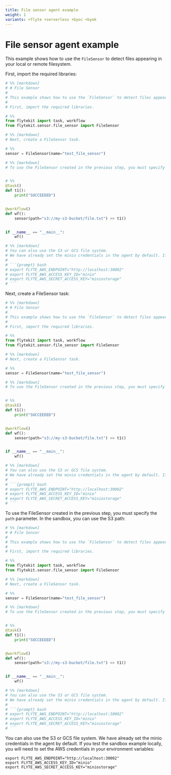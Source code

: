 ```yaml
---
title: File sensor agent example
weight: 1
variants: +flyte +serverless +byoc +byok
---
```


# File sensor agent example

This example shows how to use the `FileSensor` to detect files appearing in your local or remote filesystem.

First, import the required libraries:

```python
# %% [markdown]
# # File Sensor
#
# This example shows how to use the `FileSensor` to detect files appearing in your local or remote filesystem.
#
# First, import the required libraries.

# %%
from flytekit import task, workflow
from flytekit.sensor.file_sensor import FileSensor

# %% [markdown]
# Next, create a FileSensor task.

# %%
sensor = FileSensor(name="test_file_sensor")

# %% [markdown]
# To use the FileSensor created in the previous step, you must specify the path parameter. In the sandbox, you can use the S3 path.


# %%
@task()
def t1():
    print("SUCCEEDED")


@workflow()
def wf():
    sensor(path="s3://my-s3-bucket/file.txt") >> t1()


if __name__ == "__main__":
    wf()

# %% [markdown]
# You can also use the S3 or GCS file system.
# We have already set the minio credentials in the agent by default. If you test the sandbox example locally, you will need to set the AWS credentials in your environment variables.
#
# ```{prompt} bash
# export FLYTE_AWS_ENDPOINT="http://localhost:30002"
# export FLYTE_AWS_ACCESS_KEY_ID="minio"
# export FLYTE_AWS_SECRET_ACCESS_KEY="miniostorage"
# ```
```
<!-- :lines: 9-10 -->

Next, create a FileSensor task:

```python
# %% [markdown]
# # File Sensor
#
# This example shows how to use the `FileSensor` to detect files appearing in your local or remote filesystem.
#
# First, import the required libraries.

# %%
from flytekit import task, workflow
from flytekit.sensor.file_sensor import FileSensor

# %% [markdown]
# Next, create a FileSensor task.

# %%
sensor = FileSensor(name="test_file_sensor")

# %% [markdown]
# To use the FileSensor created in the previous step, you must specify the path parameter. In the sandbox, you can use the S3 path.


# %%
@task()
def t1():
    print("SUCCEEDED")


@workflow()
def wf():
    sensor(path="s3://my-s3-bucket/file.txt") >> t1()


if __name__ == "__main__":
    wf()

# %% [markdown]
# You can also use the S3 or GCS file system.
# We have already set the minio credentials in the agent by default. If you test the sandbox example locally, you will need to set the AWS credentials in your environment variables.
#
# ```{prompt} bash
# export FLYTE_AWS_ENDPOINT="http://localhost:30002"
# export FLYTE_AWS_ACCESS_KEY_ID="minio"
# export FLYTE_AWS_SECRET_ACCESS_KEY="miniostorage"
# ```
```
<!-- :lines: 16 -->

To use the FileSensor created in the previous step, you must specify the `path` parameter. In the sandbox, you can use the S3 path:

```python
# %% [markdown]
# # File Sensor
#
# This example shows how to use the `FileSensor` to detect files appearing in your local or remote filesystem.
#
# First, import the required libraries.

# %%
from flytekit import task, workflow
from flytekit.sensor.file_sensor import FileSensor

# %% [markdown]
# Next, create a FileSensor task.

# %%
sensor = FileSensor(name="test_file_sensor")

# %% [markdown]
# To use the FileSensor created in the previous step, you must specify the path parameter. In the sandbox, you can use the S3 path.


# %%
@task()
def t1():
    print("SUCCEEDED")


@workflow()
def wf():
    sensor(path="s3://my-s3-bucket/file.txt") >> t1()


if __name__ == "__main__":
    wf()

# %% [markdown]
# You can also use the S3 or GCS file system.
# We have already set the minio credentials in the agent by default. If you test the sandbox example locally, you will need to set the AWS credentials in your environment variables.
#
# ```{prompt} bash
# export FLYTE_AWS_ENDPOINT="http://localhost:30002"
# export FLYTE_AWS_ACCESS_KEY_ID="minio"
# export FLYTE_AWS_SECRET_ACCESS_KEY="miniostorage"
# ```
```
<!-- :lines: 23-34 -->

You can also use the S3 or GCS file system. We have already set the minio credentials in the agent by default. If you test the sandbox example locally, you will need to set the AWS credentials in your environment variables:

```shell
export FLYTE_AWS_ENDPOINT="http://localhost:30002"
export FLYTE_AWS_ACCESS_KEY_ID="minio"
export FLYTE_AWS_SECRET_ACCESS_KEY="miniostorage"
```
